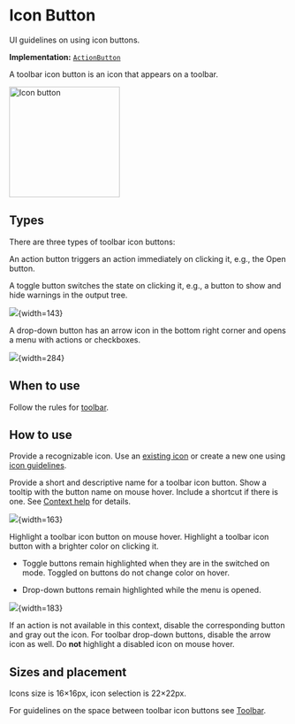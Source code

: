 <!-- Copyright 2000-2025 JetBrains s.r.o. and contributors. Use of this source code is governed by the Apache 2.0 license. -->

# Icon Button

<link-summary>UI guidelines on using icon buttons.</link-summary>

<tldr>

**Implementation:** [`ActionButton`](%gh-ic%/platform/platform-impl/src/com/intellij/openapi/actionSystem/impl/ActionButton.java)

</tldr>

A toolbar icon button is an icon that appears on a toolbar.

<img src="icon_button_example.png" alt="Icon button" width="200"/>

## Types

<p>There are three types of toolbar icon buttons:</p>

An action button triggers an action immediately on clicking it, e.g., the Open button.

A toggle button switches the state on clicking it, e.g., a button to show and hide warnings in the output tree.

![](toggle.png){width=143}

A drop-down button has an arrow icon in the bottom right corner and opens a menu with actions or checkboxes.

[//]: # (TODO: Use [menu list]&#40;menu_list.md&#41; guidelines for drop-down buttons.)

![](drop-down.png){width=284}

## When to use

Follow the rules for [toolbar](toolbar.md#what-items-to-add-on-toolbar).

## How to use

Provide a recognizable icon. Use an [existing icon](https://intellij-icons.jetbrains.design) or create a new one using [icon guidelines](icons_style.md).

Provide a short and descriptive name for a toolbar icon button. Show a tooltip with the button name on mouse hover.
Include a shortcut if there is one. See [Context help](context_help.md) for details.

![](tooltip.png){width=163}

Highlight a toolbar icon button on mouse hover. Highlight a toolbar icon button with a brighter color on clicking it.

* Toggle buttons remain highlighted when they are in the switched on mode. Toggled on buttons do not change color on hover.

* Drop-down buttons remain highlighted while the menu is opened.

![](states.png){width=183}

If an action is not available in this context, disable the corresponding button and gray out the icon.
For toolbar drop-down buttons, disable the arrow icon as well.
Do **not** highlight a disabled icon on mouse hover.

## Sizes and placement

Icons size is 16&times;16px, icon selection is 22&times;22px.

For guidelines on the space between toolbar icon buttons see [Toolbar](toolbar.md).

<!--
## Style

<table>
 <col width="50%">
 <tr>
     <td> Hovered </td>
     <td> ActionButton.hoverBackground<br/>
          ActionButton.hoverBorderColor
     </td>
 </tr>
 <tr>
     <td> Background </td>
     <td> ActionButton.pressedBackground<br/>
          ActionButton.pressedBorderColor
     </td>
 </tr>
</table>
-->
